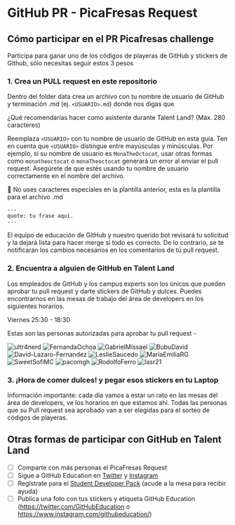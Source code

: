 # GitHub PR - PicaFresas Request

## Cómo participar en el PR Picafresas challenge
Participa para ganar uno de los códigos de playeras de GitHub y stickers de Github, sólo necesitas seguir estos 3 pesos

### 1. Crea un PULL request en este repositorio

Dentro del folder data crea un archivo con tu nombre de usuario de GitHub y terminación .md (ej. `<USUARIO>.md`) donde nos digas que 

¿Qué recomendarías hacer como asistente  durante Talent Land? (Máx. 280 caracteres)

Reemplaza `<USUARIO>` con tu nombre de usuario de GitHub en esta guía. Ten en cuenta que `<USUARIO>` distingue entre mayúsculas y minúsculas. Por ejemplo, si su nombre de usuario es `MonaTheOctocat`, usar otras formas como `monatheoctocat` o `monaTheoctocat` generará un error al enviar el pull request. Asegúrete de que estés usando tu nombre de usuario correctamente en el nombre del archivo.
  
🚨 No uses caracteres especiales en la plantilla anterior, esta es la plantilla para el archivo .md
    
```
---
quote: tu frase aquí.
---
```
  
El equipo de educación de GitHub y nuestro querido bot revisará tu solicitud y la dejará lista para hacer merge si todo es correcto. De lo contrario, se te notificarán los cambios necesarios en los comentarios de tú pull request.
  
### 2. Encuentra a alguien de GitHub en Talent Land 

Los empleados de GitHub y los campus experts son los únicos que pueden aprobar tu pull request y darte stickers de GitHub y dulces. Puedes encontrarnos en las mesas de trabajo del área de developers en los siguientes horarios.

Viernes 25:30 - 18:30
  
Estas son las personas autorizadas para aprobar tu pull request -
  
![ultr4nerd](https://avatars.githubusercontent.com/ultr4nerd?s=64)
![FernandaOchoa](https://avatars.githubusercontent.com/FernandaOchoa?s=64)
![GabrielMissael](https://avatars.githubusercontent.com/GabrielMissael?s=64)
![BubuDavid](https://avatars.githubusercontent.com/BubuDavid?s=64)
![David-Lazaro-Fernandez](https://avatars.githubusercontent.com/David-Lazaro-Fernandez?s=64)
![LeslieSaucedo](https://avatars.githubusercontent.com/LeslieSaucedo?s=64)
![MariaEmiliaRG](https://avatars.githubusercontent.com/MariaEmiliaRG?s=64)
![SweetSofiMC](https://avatars.githubusercontent.com/SweetSofiMC?s=64)
![pacomgh](https://avatars.githubusercontent.com/pacomgh?s=64)
![RodolfoFerro](https://avatars.githubusercontent.com/RodolfoFerro?s=64)
![lasr21](https://avatars.githubusercontent.com/lasr21?s=64)

  
 ### 3. ¡Hora de comer dulces!  y pegar esos stickers en tu Laptop 
  
Información importante: cada día vamos a estar un rato en las mesas del área de developers, ve los horarios en que estamos ahí. Todas las personas que su Pull request sea aprobado van a ser elegidas para el sorteo de códigos de playeras. 
  
  ## Otras formas de participar con GitHub en Talent Land 
  - [ ] Comparte con más personas el PicaFresas Request 
  - [ ] Sigue a GitHub Education en [Twitter](https://twitter.com/GitHubEducation) y [Instagram](https://www.instagram.com/githubeducation/) 
  - [ ] Regístrate para el [Student Developer Pack](https://education.github.com/discount_requests/student_application?utm_source=2022-07-20-JALISCO-TALENT-LAND-2022) (acude a la mesa para recibir ayuda) 
  - [ ] Publica una foto con tus stickers y etiqueta GitHub Education
(https://twitter.com/GitHubEducation o https://www.instagram.com/githubeducation/)
